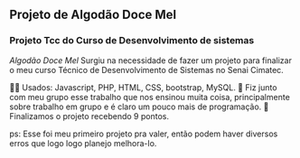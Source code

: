 ## Projeto de Algodão Doce Mel
### Projeto Tcc do Curso de Desenvolvimento de sistemas

_Algodão Doce Mel_ Surgiu na necessidade de fazer um projeto para finalizar o meu curso Técnico de Desenvolvimento de Sistemas no Senai Cimatec.

👩‍💻 Usados: Javascript, PHP, HTML, CSS, bootstrap, MySQL.
🤝 Fiz junto com meu grupo esse trabalho que nos ensinou muita coisa, principalmente sobre trabalho em grupo e é claro um pouco mais de programação.
🧾 Finalizamos o projeto recebendo 9 pontos.
    
ps: Esse foi meu primeiro projeto pra valer, então podem haver diversos erros que logo logo planejo melhora-lo.
